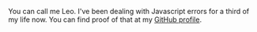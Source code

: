 You can call me Leo. I've been dealing with Javascript errors for a third of my life now. You can find proof of that at my [GitHub profile](https://github.com/leocabeza).

